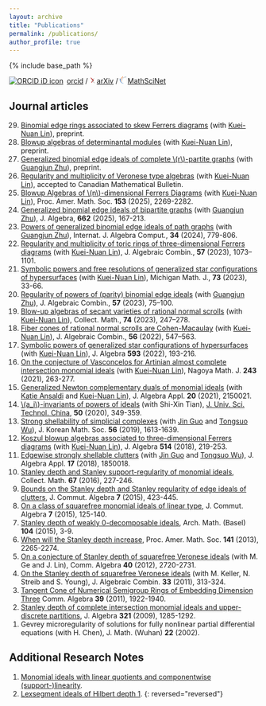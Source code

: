 ```yaml
---
layout: archive
title: "Publications"
permalink: /publications/
author_profile: true
---
```


{% include base_path %}

<a itemprop="sameAs" content="https://orcid.org/0000-0003-2411-7791" href="https://orcid.org/0000-0003-2411-7791" target="orcid.widget" rel="me noopener noreferrer" style="vertical-align:top;"><img src="https://orcid.org/assets/vectors/orcid.logo.icon.svg" style="width:1em;margin-right:.5em;" alt="ORCID iD icon">orcid</a> / <a href="https://arxiv.org/a/shen_y_1.html"><img src="../files/images/arxiv.png" style="width:.8em;margin-right:.2em;" alt="arXiv icon">arXiv</a> / <a href="http://www.ams.org/mathscinet/search/publications.html?pg1=IID&s1=693637"><img src="../files/images/MR.png" style="width:.9em;margin-right:.2em;" alt="MR icon">MathSciNet</a>

## Journal articles
<ol reversed>
<li><a href="https://arxiv.org/abs/2508.01903">Binomial edge rings associated to skew Ferrers diagrams</a> (with <a href="https://sites.psu.edu/kul20/">Kuei-Nuan Lin</a>), preprint.  </li>
<li><a href="https://arxiv.org/abs/2408.01903">Blowup algebras of determinantal modules</a> (with <a href="https://sites.psu.edu/kul20/">Kuei-Nuan Lin</a>), preprint.  </li>
<li><a href="https://arxiv.org/abs/2312.11807">Generalized binomial edge ideals of complete \(r\)-partite graphs</a> (with <a href="http://web.suda.edu.cn/zhuguangjun/">Guangjun Zhu</a>), preprint.</li>
<li><a href="https://doi.org/10.4153/S0008439525100970">Regularity and multiplicity of Veronese type algebras</a> (with <a href="https://sites.psu.edu/kul20/">Kuei-Nuan Lin</a>), accepted to Canadian Mathematical Bulletin.</li>
<li><a href="https://doi.org/10.1090/proc/17249">Blowup Algebras of \(n\)-dimensional Ferrers Diagrams</a> (with <a href="https://sites.psu.edu/kul20/">Kuei-Nuan Lin</a>), Proc. Amer. Math. Soc. <b>153</b> (2025), 2269-2282.</li>
<li><a href="https://doi.org/10.1016/j.jalgebra.2024.08.026">Generalized binomial edge ideals of bipartite graphs</a> (with <a href="http://web.suda.edu.cn/zhuguangjun/">Guangjun Zhu</a>), J. Algebra, <b>662</b> (2025), 167-213.</li>
<li><a href="https://www.worldscientific.com/doi/abs/10.1142/S0218196724500292">Powers of generalized binomial edge ideals of path graphs</a> (with <a href="http://web.suda.edu.cn/zhuguangjun/">Guangjun Zhu</a>), Internat. J. Algebra Comput., <b>34</b> (2024), 779-806.</li>
<li><a href="https://link.springer.com/article/10.1007/s10801-023-01217-7">Regularity and multiplicity of toric rings of three-dimensional Ferrers diagrams</a> (with <a href="https://sites.psu.edu/kul20/">Kuei-Nuan Lin</a>), J. Algebraic Combin., <b>57</b> (2023), 1073–1101.</li>
<li><a href="https://doi.org/10.1307/mmj/20205890">Symbolic powers and free resolutions of generalized star configurations of hypersurfaces</a> (with <a href="https://sites.psu.edu/kul20/">Kuei-Nuan Lin</a>), Michigan Math. J., <b>73</b> (2023), 33-66.</li>
<li><a href="https://doi.org/10.1007/s10801-022-01163-w">Regularity of powers of (parity) binomial edge ideals</a> (with <a href="http://web.suda.edu.cn/zhuguangjun/">Guangjun Zhu</a>), J. Algebraic Combin., <b>57</b> (2023), 75–100.</li>
<li><a href="https://doi.org/10.1007/s13348-021-00345-2">Blow-up algebras of secant varieties of rational normal scrolls</a> (with <a href="https://sites.psu.edu/kul20/">Kuei-Nuan Lin</a>), Collect. Math., <b>74</b> (2023), 247–278.</li>
<li><a href="https://doi.org/10.1007/s10801-022-01123-4">Fiber cones of rational normal scrolls are Cohen-Macaulay</a> (with <a href="https://sites.psu.edu/kul20/">Kuei-Nuan Lin</a>), J. Algebraic Combin., <b>56</b> (2022), 547–563.</li>
<li><a href="https://doi.org/10.1016/j.jalgebra.2021.11.015">Symbolic powers of generalized star configurations of hypersurfaces</a> (with <a href="https://sites.psu.edu/kul20/">Kuei-Nuan Lin</a>), J. Algebra  <b>593</b> (2022), 193-216.</li>
<li><a href="http://dx.doi.org/10.1017/nmj.2019.42">On the conjecture of Vasconcelos for Artinian almost complete intersection monomial ideals</a> (with <a href="https://sites.psu.edu/kul20/">Kuei-Nuan Lin</a>), Nagoya Math. J. <b>243</b> (2021), 263-277.</li>
<li><a href="https://doi.org/10.1142/S0219498821500213">Generalized Newton complementary duals of monomial ideals</a> (with <a href="http://www.kzoo.edu/faculty/index.php?name=kansaldi">Katie Ansaldi</a> and <a href="https://sites.psu.edu/kul20/">Kuei-Nuan Lin</a>), J. Algebra Appl. <b>20</b> (2021), 2150021.</li>
<li><a href="http://just-cn.ustc.edu.cn/EN/10.3969/j.issn.0253-2778.2020.03.013">\(a_i\)-invariants of powers of ideals</a> (with Shi-Xin Tian), <a href="http://just-cn.ustc.edu.cn/EN/0253-2778/home.shtml">J. Univ. Sci. Technol. China</a>, <b>50</b> (2020), 349-359.</li>
<li><a href="http://jkms.kms.or.kr/journal/view.html?doi=10.4134/JKMS.j180831">Strong shellability of simplicial complexes</a> (with <a href="http://www.hainu.edu.cn/stm/xinxi/2015312/10410789.shtml#19">Jin Guo</a> and <a href="http://math.sjtu.edu.cn/faculty/wuts/English.htm">Tongsuo Wu</a>), J. Korean Math. Soc. <b>56</b> (2019), 1613-1639.</li>
<li> <a href="https://www.sciencedirect.com/science/article/pii/S0021869318304903">Koszul blowup algebras associated to three-dimensional Ferrers diagrams</a> (with <a href="https://sites.psu.edu/kul20/">Kuei-Nuan Lin</a>),  J. Algebra <b>514</b> (2018), 219-253.  </li>
<li><a href="http://www.worldscientific.com/doi/abs/10.1142/S0219498818500184">Edgewise strongly shellable clutters</a> (with <a href="http://www.hainu.edu.cn/stm/xinxi/2015312/10410789.shtml#19">Jin Guo</a> and <a href="http://math.sjtu.edu.cn/faculty/wuts/English.htm">Tongsuo Wu</a>), J. Algebra Appl. <b>17</b> (2018), 1850018.</li>
<li> <a href="http://link.springer.com/article/10.1007/s13348-015-0140-4">Stanley depth and Stanley support-regularity of monomial ideals</a>, Collect. Math. <b>67</b> (2016), 227-246.  </li>
<li> <a href="http://projecteuclid.org/euclid.jca/1450102164">Bounds on the Stanley depth and Stanley regularity of edge ideals of clutters</a>, J. Commut. Algebra <b>7</b> (2015), 423-445.  </li>
<li> <a href="http://projecteuclid.org/euclid.jca/1425307761">On a class of squarefree monomial ideals of linear type</a>, J. Commut. Algebra <b>7</b> (2015), 125-140.  </li>
<li> <a href="http://link.springer.com/article/10.1007/s00013-014-0718-1">Stanley depth of weakly 0-decomposable ideals</a>, Arch. Math. (Basel) <b>104</b> (2015), 3-9.  </li>
<li><a href="http://www.ams.org/journals/proc/2013-141-07/S0002-9939-2013-12003-4/home.html">When will the Stanley depth increase</a>, Proc. Amer. Math. Soc. <b>141</b> (2013), 2265-2274.</li>
<li><a href="http://www.tandfonline.com/doi/abs/10.1080/00927872.2011.585190">On a conjecture of Stanley depth of squarefree Veronese ideals</a> (with M. Ge and J. Lin),   Comm. Algebra <b>40</b> (2012), 2720-2731.</li>
<li><a href="https://link.springer.com/article/10.1007/s10801-010-0249-1">On the Stanley depth of squarefree Veronese ideals</a> (with M. Keller, N. Streib and S. Young), J. Algebraic Combin. <b>33</b> (2011), 313-324.</li> 
<li> <a href="http://dx.doi.org/10.1080/00927872.2010.482550">Tangent Cone of Numerical Semigroup Rings of Embedding Dimension Three</a>  Comm. Algebra <b>39</b> (2011), 1922-1940.</li>
<li><a href="http://dx.doi.org/10.1016/j.jalgebra.2008.11.010">Stanley depth of complete intersection monomial ideals and upper-discrete partitions</a>, J. Algebra <b>321</b> (2009), 1285-1292.</li> 
<li>Gevrey microregularity of solutions for fully nonlinear partial differential equations (with H. Chen), J. Math. (Wuhan) <b>22</b> (2002).</li> 
</ol>

## Additional Research Notes
1. <a href="http://arxiv.org/abs/1404.2165">Monomial ideals with linear quotients and componentwise (support-)linearity</a>.  
1. <a href="http://arxiv.org/abs/1208.1822">Lexsegment ideals of Hilbert depth 1</a>.
{: reversed="reversed"}




